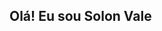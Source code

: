 ## Olá! Eu sou Solon Vale

<div>
  <a href="https://github.com/solonvale">
  <img height="180em" src"https://github-readme-stats.vercel.app/api?username=solonvale&theme=darcula&show_icons=true&include_all_commits=true"/>
</div>
